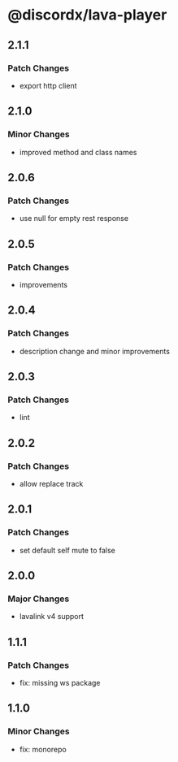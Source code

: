 # @discordx/lava-player

## 2.1.1

### Patch Changes

- export http client

## 2.1.0

### Minor Changes

- improved method and class names

## 2.0.6

### Patch Changes

- use null for empty rest response

## 2.0.5

### Patch Changes

- improvements

## 2.0.4

### Patch Changes

- description change and minor improvements

## 2.0.3

### Patch Changes

- lint

## 2.0.2

### Patch Changes

- allow replace track

## 2.0.1

### Patch Changes

- set default self mute to false

## 2.0.0

### Major Changes

- lavalink v4 support

## 1.1.1

### Patch Changes

- fix: missing ws package

## 1.1.0

### Minor Changes

- fix: monorepo
